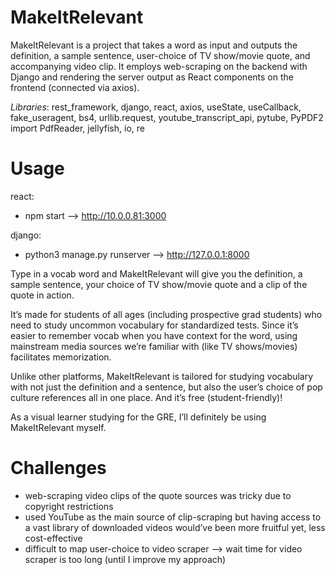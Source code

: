 # MakeItRelevant

MakeItRelevant is a project that takes a word as input and outputs the definition, a sample sentence, user-choice of TV show/movie quote, and accompanying video clip. It employs web-scraping on the backend with Django and rendering the server output as React components on the frontend (connected via axios). 

_Libraries_: rest_framework, django, react, axios, useState, useCallback, fake_useragent, bs4, urllib.request, youtube_transcript_api, pytube, PyPDF2 import PdfReader, jellyfish, io, re

# Usage

react:
  - npm start --> http://10.0.0.81:3000

django: 
  - python3 manage.py runserver --> http://127.0.0.1:8000


Type in a vocab word and MakeItRelevant will give you the definition, a sample sentence, your choice of TV show/movie quote and a clip of the quote in action. 

It’s made for students of all ages (including prospective grad students) who need to study uncommon vocabulary for standardized tests. Since it’s easier to remember vocab when you have context for the word, using mainstream media sources we’re familiar with (like TV shows/movies) facilitates memorization.

Unlike other platforms, MakeItRelevant is tailored for studying vocabulary with not just the definition and a sentence, but also the user’s choice of pop culture references all in one place. And it’s free (student-friendly)!

As a visual learner studying for the GRE, I’ll definitely be using MakeItRelevant myself.

# Challenges
- web-scraping video clips of the quote sources was tricky due to copyright restrictions
- used YouTube as the main source of clip-scraping but having access to a vast library of downloaded videos would’ve been more fruitful yet, less cost-effective
- difficult to map user-choice to video scraper —> wait time for video scraper is too long (until I improve my approach) 
